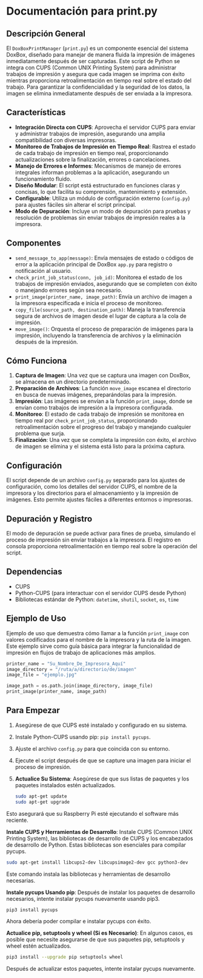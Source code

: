 
# Documentación para print.py

## Descripción General

El `DoxBoxPrintManager` (`print.py`) es un componente esencial del sistema DoxBox, diseñado para manejar de manera fluida la impresión de imágenes inmediatamente después de ser capturadas. Este script de Python se integra con CUPS (Common UNIX Printing System) para administrar trabajos de impresión y asegura que cada imagen se imprima con éxito mientras proporciona retroalimentación en tiempo real sobre el estado del trabajo. Para garantizar la confidencialidad y la seguridad de los datos, la imagen se elimina inmediatamente después de ser enviada a la impresora.

## Características

- **Integración Directa con CUPS**: Aprovecha el servidor CUPS para enviar y administrar trabajos de impresión, asegurando una amplia compatibilidad con diversas impresoras.
- **Monitoreo de Trabajos de Impresión en Tiempo Real**: Rastrea el estado de cada trabajo de impresión en tiempo real, proporcionando actualizaciones sobre la finalización, errores o cancelaciones.
- **Manejo de Errores e Informes**: Mecanismos de manejo de errores integrales informan problemas a la aplicación, asegurando un funcionamiento fluido.
- **Diseño Modular**: El script está estructurado en funciones claras y concisas, lo que facilita su comprensión, mantenimiento y extensión.
- **Configurable**: Utiliza un módulo de configuración externo (`config.py`) para ajustes fáciles sin alterar el script principal.
- **Modo de Depuración**: Incluye un modo de depuración para pruebas y resolución de problemas sin enviar trabajos de impresión reales a la impresora.

## Componentes

- `send_message_to_app(message)`: Envía mensajes de estado o códigos de error a la aplicación principal de DoxBox `app.py` para registro o notificación al usuario.
- `check_print_job_status(conn, job_id)`: Monitorea el estado de los trabajos de impresión enviados, asegurando que se completen con éxito o manejando errores según sea necesario.
- `print_image(printer_name, image_path)`: Envía un archivo de imagen a la impresora especificada e inicia el proceso de monitoreo.
- `copy_file(source_path, destination_path)`: Maneja la transferencia segura de archivos de imagen desde el lugar de captura a la cola de impresión.
- `move_image()`: Orquesta el proceso de preparación de imágenes para la impresión, incluyendo la transferencia de archivos y la eliminación después de la impresión.

## Cómo Funciona

1. **Captura de Imagen**: Una vez que se captura una imagen con DoxBox, se almacena en un directorio predeterminado.
2. **Preparación de Archivos**: La función `move_image` escanea el directorio en busca de nuevas imágenes, preparándolas para la impresión.
3. **Impresión**: Las imágenes se envían a la función `print_image`, donde se envían como trabajos de impresión a la impresora configurada.
4. **Monitoreo**: El estado de cada trabajo de impresión se monitorea en tiempo real por `check_print_job_status`, proporcionando retroalimentación sobre el progreso del trabajo y manejando cualquier problema que surja.
5. **Finalización**: Una vez que se completa la impresión con éxito, el archivo de imagen se elimina y el sistema está listo para la próxima captura.

## Configuración

El script depende de un archivo `config.py` separado para los ajustes de configuración, como los detalles del servidor CUPS, el nombre de la impresora y los directorios para el almacenamiento y la impresión de imágenes. Esto permite ajustes fáciles a diferentes entornos o impresoras.

## Depuración y Registro

El modo de depuración se puede activar para fines de prueba, simulando el proceso de impresión sin enviar trabajos a la impresora. El registro en consola proporciona retroalimentación en tiempo real sobre la operación del script.

## Dependencias

- CUPS
- Python-CUPS (para interactuar con el servidor CUPS desde Python)
- Bibliotecas estándar de Python: `datetime`, `shutil`, `socket`, `os`, `time`

## Ejemplo de Uso

Ejemplo de uso que demuestra cómo llamar a la función `print_image` con valores codificados para el nombre de la impresora y la ruta de la imagen. Este ejemplo sirve como guía básica para integrar la funcionalidad de impresión en flujos de trabajo de aplicaciones más amplios.

```python
printer_name = "Su_Nombre_De_Impresora_Aquí"
image_directory = "/ruta/a/directorio/de/imagen"
image_file = "ejemplo.jpg"

image_path = os.path.join(image_directory, image_file)
print_image(printer_name, image_path)
```

## Para Empezar

1. Asegúrese de que CUPS esté instalado y configurado en su sistema.
2. Instale Python-CUPS usando pip: `pip install pycups`.
3. Ajuste el archivo `config.py` para que coincida con su entorno.
4. Ejecute el script después de que se capture una imagen para iniciar el proceso de impresión.

1. **Actualice Su Sistema**: Asegúrese de que sus listas de paquetes y los paquetes instalados estén actualizados.

   ```bash
   sudo apt-get update
   sudo apt-get upgrade
   ```

Esto asegurará que su Raspberry Pi esté ejecutando el software más reciente.

**Instale CUPS y Herramientas de Desarrollo**: Instale CUPS (Common UNIX Printing System), las bibliotecas de desarrollo de CUPS y los encabezados de desarrollo de Python. Estas bibliotecas son esenciales para compilar pycups.

```bash
sudo apt-get install libcups2-dev libcupsimage2-dev gcc python3-dev
```

Este comando instala las bibliotecas y herramientas de desarrollo necesarias.

**Instale pycups Usando pip**: Después de instalar los paquetes de desarrollo necesarios, intente instalar pycups nuevamente usando pip3.

```bash
pip3 install pycups
```

Ahora debería poder compilar e instalar pycups con éxito.

**Actualice pip, setuptools y wheel (Si es Necesario)**: En algunos casos, es posible que necesite asegurarse de que sus paquetes pip, setuptools y wheel estén actualizados.

```bash
pip3 install --upgrade pip setuptools wheel
```

Después de actualizar estos paquetes, intente instalar pycups nuevamente.

